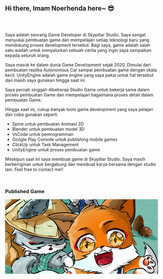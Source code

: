 ## Hi there, Imam Noerhenda here~ 😎 

<!--
**imamnoerhenda17/imamnoerhenda17** is a ✨ _special_ ✨ repository because its `README.md` (this file) appears on your GitHub profile.

Here are some ideas to get you started:

- 🔭 I’m currently working on ...
- 🌱 I’m currently learning ...
- 👯 I’m looking to collaborate on ...
- 🤔 I’m looking for help with ...
- 💬 Ask me about ...
- 📫 How to reach me: ...
- 😄 Pronouns: ...
- ⚡ Fun fact: ...
-->
<br/><br/>

Saya adalah seorang Game Developer di Skypillar Studio. Saya sangat menyukai pembuatan game dan mempelajari setiap teknologi baru yang mendukung proses development tersebut. Bagi saya, game adalah salah satu wadah untuk menyalurkan sebuah cerita yang ingin saya sampaikan kepada seluruh orang.

Saya masuk ke dalam dunia Game Development sejak 2020. Dimulai dari pembuatan replika Autonomous Car sampai pembuatan game dengan skala kecil. UnityEngine adalah game engine yang saya pakai untuk hal tersebut dan masih saya gunakan hingga saat ini.

Saya pernah singgah dibeberap Studio Game untuk bekerja sama dalam proses pembuatan Game dan mempelajari bagaimana proses detail dalam pembuatan Game.

Hingga saat ini, cukup banyak tools game development yang saya pelajari dan coba gunakan seperti
- Spine untuk pembuatan Animasi 2D
- Blender untuk pembuatan model 3D
- VsCode untuk pemrogramman
- Google Play Console untuk publishing mobile games
- ClickUp untuk Task Management
- UnityEngine untuk proses pembuatan game

Meskipun saat ini saya membuat game di Skypillar Studio. Saya masih berkeinginan untuk bergabung dan membuat karya bersama dengan studio lain. Feel free to contact me!!

<br/>

### Published Game
![](/assets/images/1024x500.png)
